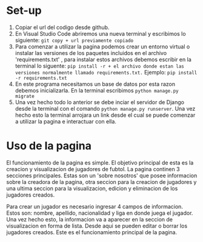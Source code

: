 # Set-up
1. Copiar el url del codigo desde github.  
2. En Visual Studio Code abriremos una nueva terminal y escribimos lo siguiente: `git copy + url previamente copiado`
3. Para comenzar a utilizar la pagina podemos crear un entorno virtual o instalar las versiones de los paquetes incluidos en el archivo 'requirements.txt' , para instalar estos archivos debemos escribir en la terminal lo siguente: `pip install -r + el archivo donde estan las versiones normalmente llamado requirements.txt.` 
    Ejemplo: `pip install -r requirements.txt`
4. En este programa necesitamos un base de datos por esta razon debemos inicializarla. En la terminal escribimos `python manage.py migrate`
5. Una vez hecho todo lo anterior se debe inciar el servidor de Django desde la terminal con el comando `python manage.py runserver`. Una vez hecho esto la terminal arrojara un link desde el cual se puede comenzar a utilizar la pagina e interactuar con ella.

# Uso de la pagina
El funcionamiento de la pagina es simple. El objetivo principal de esta es la creacion y visualizacion de jugadores de fubtol.
La pagina continen 3 secciones principales. Estas son un 'sobre nosotros' que posee informacion sobre la creadora de la pagina, otra seccion para la creacion de jugadores y una ultima seccion para la visualizacion, edicion y eliminacion de los jugadores creados.

Para crear un jugador es necesario ingresar 4 campos de informacion. Estos son: nombre, apellido, nacionalidad y liga en donde juega el jugador. Una vez hecho esto, la informacion va a aparecer en la seccion de visualizacion en forma de lista. Desde aqui se pueden editar o borrar los jugadores creados.
Este es el funcionamiento principal de la pagina.